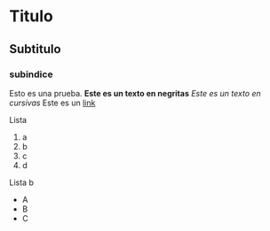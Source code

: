 # Titulo
## Subtitulo
### subindice
Esto es una prueba.
**Este es un texto en negritas**
*Este es un texto en cursivas*
Este es un [link](www.google.com)

Lista
1. a
2. b
3. c
4. d

Lista b
* A
* B
* C

